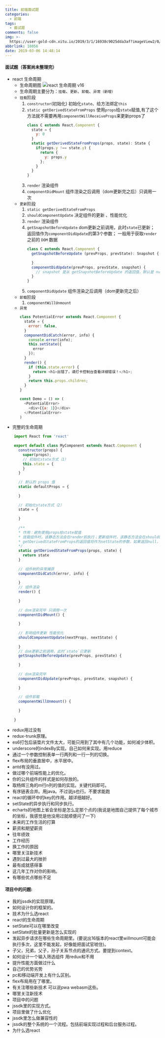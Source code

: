 ```yaml
---
title: 前端面试题
categories:
  - 前端
tags:
  - 面试题
comments: false
img: >-
  https://user-gold-cdn.xitu.io/2019/3/1/16938c9025dda3af?imageView2/0/w/1280/h/960/format/webp/ignore-error/1
abbrlink: 18056
date: 2019-03-06 14:48:14
---
```

#### 面试题（答案尚未整理完）
-   react 生命周期
    -   生命周期图
    ![react 生命周期 v16](https://user-gold-cdn.xitu.io/2019/3/1/16938c9025dda3af?imageView2/0/w/1280/h/960/format/webp/ignore-error/1)
    -   生命周期主要分为：`挂载`、`更新`、`卸载`、`异常（新增）`
    -   `挂载`阶段
        1. `constructor`(初始化) 初始化`state`、给方法绑定`this`
        2. `static getDerivedStateFromProps` 使用`props`给`state`赋值,有了这个方法就不需要再用`componentWillReceiveProps`来更新props了
            ```js
            class C extends React.Component {
              state = {
                y: 0
              }
              static getDerivedStateFromProps(props, state): State {
                if(props.y !== state.y) {
                  return {
                    y: props.y
                  };
                }
              }
            }
            ```
        3. `render` 渲染组件
        4.  `componentDidMount` 组件渲染之后调用（dom更新完之后）只调用一次
    -   `更新`阶段
        1.  `static getDerivedStateFromProps`
        2.  `shouldComponentUpdate` 决定组件的更新 、性能优化
        3.  `render` 渲染组件
        4.  `getSnapshotBeforeUpdate` dom更新之前调用，此时`state`已更新； 返回值作为`componentDidUpdate`的第3个参数； 一般用于获取`render`之前的 `DOM` 数据
            ```js
            class C extends React.Component {
              getSnapshotBeforeUpdate (prevProps, prevState): Snapshot {
                
              }
              componentDidUpdate(prevProps, prevState, snapshot) {
                // snapshot 是从 getSnapshotBeforeUpdate 的返回值，默认是 null
              }
            }
            ```
        5.  `componentDidUpdate` 组件渲染之后调用（dom更新完之后）
    -   `卸载`阶段
        1.  `componentWillUnmount`
    -   `异常`
        ```js
        class PotentialError extends React.Component {
          state = {
            error: false,
          }
          componentDidCatch(error, info) {
            console.error(info);
            this.setState({
              error
            });
          }
          render() {
            if (this.state.error) {
              return <h1>出错了，请打卡控制台查看详细错误！</h1>;
            }
            return this.props.children;   
          } 
        }
        
        const Demo = () => (
          <PotentialError>
            <div>{{a: 1}}</div>
          </PotentialError>
        )
        ``` 
-   完整的生命周期           
```js
    import React from 'react'
    
    export default class MyComponent extends React.Component {
      constructor(props) {
        super(props);
        // 初始化state方式（1）
        this.state = {
        }
      }
      
      // 默认的 props 值
      static defaultProps = {
    
      }
    
      // 初始化state方式（2）
      state = {
    
      }
  
      /**
      * 作用：避免使用props给state赋值
      * 挂载组件时，该静态方法会在render前执行；更新组件时，该静态方法会在shouldComponentUpdate前执行
      * getDerivedStateFromProps的返回值将作为setState的参数，如果返回null，则不更新state，不能返回object 或 null 以外的值，否则会警告
      */
      static getDerivedStateFromProps(props, state) {
        return state
      }
      
      // 组件树的异常捕获
      componentDidCatch(error, info) {
    
      }
      // 组件渲染
      render() {
    
      }
      
      // dom渲染完毕 只调用一次
      componentDidMount() {
    
      }
      
      // 影响组件更新 性能优化
      shouldComponentUpdate(nextProps, nextState) {
        
      }
      // dom更新之前调用，此时`state`已更新
      getSnapshotBeforeUpdate(prevProps, prevState) {
    
      }
      
      // dom渲染完毕
      componentDidUpdate(prevProps, prevState, snapshot) {
    
      }
      
      // 组件卸载
      componentWillUnmount() {
    
      }
    
    }
``` 
-   redux用过没有
-   redux-trunk原理。
-   es6打包后装垫片文件太大，可能只用到了其中有几个功能，如何减少体积。
-   underscore的indexBy实现。自己如何来实现。用reduce
-   通过一个参数控制表单一行两列和一行一列的切换。
-   flex布局的垂直居中，水平居中。
-   antd有没用过。
-   做过哪个前端性能上的优化。
-   你的公共组件的样式是如何存放的。
-   取杨辉三角的m行n列的值的实现。关键代码即可。
-   有序链表合并。用java。不过说js也行。不要求能跑
-   react的循环中的key的作用。越详细越好。
-   setState的异步执行和同步执行。
-   echarts的地图上省会坐标是怎么定那个点的(我说是地图自己提供了每个城市的坐标，我感觉是他没用过就顺便问了一下)
-   未来的工作生活的打算
-   薪资和期望薪资
-   往年绩效
-   工作经历
-   换工作的原因
-   哪里关注新技术
-   遇到过最大的挫折
-   最有成就感得事
-   这几年工作对你的影响。
-   有哪些优点哪些不足

#### 项目中的问题:
-   我的jssdk的实现原理。
-   如何设计你的框架的。
-   技术为什么选react
-   react的生命周期
-   setState可以在哪里改变
-   setState的批量更新是怎么实现的
-   发起异步请求在哪些生命周期里。(要说出16版本的react里willmount可能会执行多次，这里不能发起，好像能把面试官唬住)。
-   子父，兄弟，父子，孙子关系节点的通讯方式。要提到context。
-   如何设计一个输入筛选组件 用redux和不用
-   提升性能方面做过什么
-   自己的优势劣势
-   pc和移动端开发上有什么区别。
-   flex布局用在了哪里。
-   有关注哪些新技术 可以说pwa webasm这些。
-   哪里关注新技术
-   项目中的问题
-   jssdk里的实现方式。
-   项目里做了什么优化
-   jssdk里怎么做兼容性的
-   jssdk的整个系统的一个流程。包括前端实现过程和后台服务过程。
-   为什么选react
